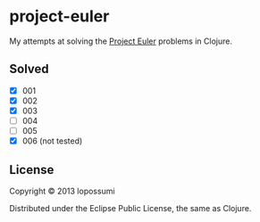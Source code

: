# project-euler

My attempts at solving the [Project Euler](http://projecteuler.net) problems in Clojure.

## Solved
- [x] 001
- [x] 002
- [x] 003
- [ ] 004
- [ ] 005
- [x] 006 (not tested)

## License

Copyright © 2013 lopossumi

Distributed under the Eclipse Public License, the same as Clojure.
